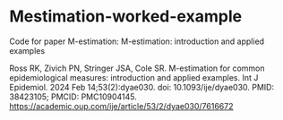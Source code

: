 # Mestimation-worked-example
Code for paper M-estimation: M-estimation: introduction and applied examples

Ross RK, Zivich PN, Stringer JSA, Cole SR. M-estimation for common epidemiological measures: introduction and applied examples. Int J Epidemiol. 2024 Feb 14;53(2):dyae030. doi: 10.1093/ije/dyae030. PMID: 38423105; PMCID: PMC10904145.
https://academic.oup.com/ije/article/53/2/dyae030/7616672
